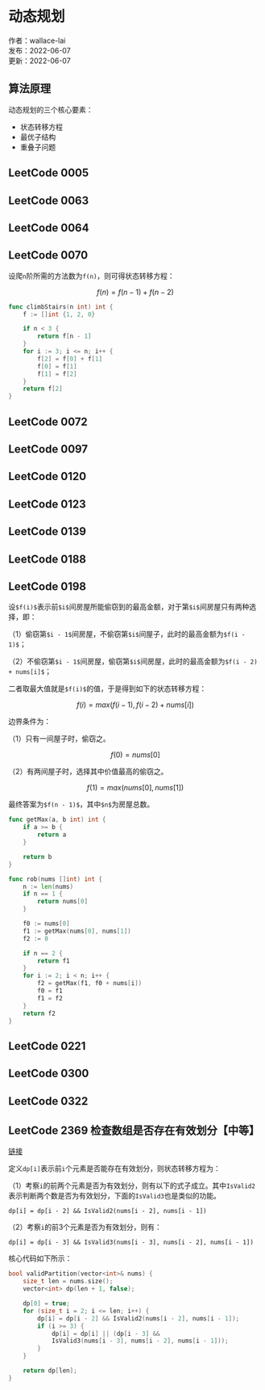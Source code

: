 # 动态规划

作者：wallace-lai <br>
发布：2022-06-07 <br>
更新：2022-06-07 <br>

## 算法原理
动态规划的三个核心要素：
- 状态转移方程
- 最优子结构
- 重叠子问题


## LeetCode 0005
## LeetCode 0063
## LeetCode 0064
## LeetCode 0070

设爬`n`阶所需的方法数为`f(n)`，则可得状态转移方程：

$$
f(n) = f(n - 1) + f(n - 2)
$$

```go
func climbStairs(n int) int {
	f := []int {1, 2, 0}

	if n < 3 {
		return f[n - 1]
	}
	for i := 3; i <= n; i++ {
		f[2] = f[0] + f[1]
		f[0] = f[1]
		f[1] = f[2]
	}
	return f[2]
}
```

## LeetCode 0072
## LeetCode 0097
## LeetCode 0120
## LeetCode 0123
## LeetCode 0139
## LeetCode 0188
## LeetCode 0198
设`$f(i)$`表示前`$i$`间房屋所能偷窃到的最高金额，对于第`$i$`间房屋只有两种选择，即：

（1）偷窃第`$i - 1$`间房屋，不偷窃第`$i$`间屋子，此时的最高金额为`$f(i - 1)$`；

（2）不偷窃第`$i - 1$`间房屋，偷窃第`$i$`间房屋，此时的最高金额为`$f(i - 2) + nums[i]$`；

二者取最大值就是`$f(i)$`的值，于是得到如下的状态转移方程：

$$
f(i) = max(f(i - 1), f(i - 2) + nums[i])
$$

边界条件为：

（1）只有一间屋子时，偷窃之。

$$
f(0) = nums[0]
$$

（2）有两间屋子时，选择其中价值最高的偷窃之。

$$
f(1) = max(nums[0], nums[1])
$$

最终答案为`$f(n - 1)$`，其中`$n$`为房屋总数。

```go
func getMax(a, b int) int {
	if a >= b {
		return a
	}

	return b
}

func rob(nums []int) int {
	n := len(nums)
	if n == 1 {
		return nums[0]
	}

	f0 := nums[0]
	f1 := getMax(nums[0], nums[1])
	f2 := 0

	if n == 2 {
		return f1
	}
	for i := 2; i < n; i++ {
		f2 = getMax(f1, f0 + nums[i])
		f0 = f1
		f1 = f2
	}
	return f2
}
```


## LeetCode 0221
## LeetCode 0300
## LeetCode 0322

## LeetCode 2369 检查数组是否存在有效划分【中等】
[链接](https://leetcode.cn/problems/check-if-there-is-a-valid-partition-for-the-array/description/)

定义`dp[i]`表示前`i`个元素是否能存在有效划分，则状态转移方程为：

（1）考察`i`的前两个元素是否为有效划分，则有以下的式子成立。其中`IsValid2`表示判断两个数是否为有效划分，下面的`IsValid3`也是类似的功能。

```
dp[i] = dp[i - 2] && IsValid2(nums[i - 2], nums[i - 1])
```

（2）考察`i`的前3个元素是否为有效划分，则有：

```
dp[i] = dp[i - 3] && IsValid3(nums[i - 3], nums[i - 2], nums[i - 1])
```

核心代码如下所示：

```cpp
bool validPartition(vector<int>& nums) {
    size_t len = nums.size();
    vector<int> dp(len + 1, false);

    dp[0] = true;
    for (size_t i = 2; i <= len; i++) {
        dp[i] = dp[i - 2] && IsValid2(nums[i - 2], nums[i - 1]);
        if (i >= 3) {
            dp[i] = dp[i] || (dp[i - 3] &&
            IsValid3(nums[i - 3], nums[i - 2], nums[i - 1]));
        }
    }

    return dp[len];
}
```
